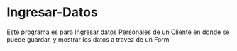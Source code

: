 # Ingresar-Datos
Este programa es para Ingresar datos Personales de un Cliente en donde se puede guardar, y mostrar los datos a travez de un Form
